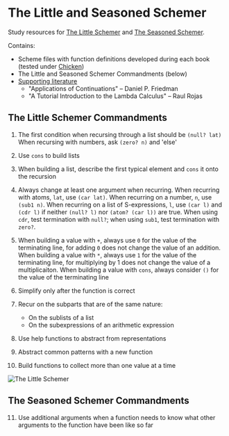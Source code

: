 # The Little and Seasoned Schemer

Study resources for [The Little Schemer](http://mitpress.mit.edu/books/little-schemer) and [The Seasoned Schemer](https://mitpress.mit.edu/books/seasoned-schemer).

Contains:
* Scheme files with function definitions developed during each book (tested under [Chicken](http://www.call-cc.org/))
* The Little and Seasoned Schemer Commandments (below)
* [Supporting literature](/literature/)
  * "Applications of Continuations" – Daniel P. Friedman
  * "A Tutorial Introduction to the Lambda Calculus" – Raul Rojas

## The Little Schemer Commandments

1. The first condition when recursing through a list should be `(null? lat)`
   When recursing with numbers, ask `(zero? n)` and 'else'

2. Use `cons` to build lists

3. When building a list, describe the first typical element and `cons` it onto the recursion

4. Always change at least one argument when recurring.
   When recurring with atoms, `lat`, use `(car lat)`.  When recurring on a
number, `n`, use `(sub1 n)`.  When recurring on a list of S-expressions, `l`,
use `(car l)` and `(cdr l)` if neither `(null? l)` nor `(atom? (car l))`
are true.  When using `cdr`, test termination with `null?`; when using `sub1`, test
termination with `zero?`.
	
5. When building a value with `+`, always use `0` for the value of the terminating
   line, for adding `0` does not change the value of an addition.
   When building a value with `*`, always use `1` for the value of the terminating
   line, for multiplying by 1 does not change the value of a multiplicaiton.
   When building a value with `cons`, always consider `()` for the value of the
   terminating line

6. Simplify only after the function is correct

7. Recur on the subparts that are of the same nature:
   * On the sublists of a list
   * On the subexpressions of an arithmetic expression

8. Use help functions to abstract from representations

9. Abstract common patterns with a new function

10. Build functions to collect more than one value at a time

![The Little Schemer](http://lambda.jstolarek.com/wp-content/uploads/2013/01/The_Little_Schemer.jpg)

## The Seasoned Schemer Commandments

11. Use additional arguments when a function needs to know what other
arguments to the function have been like so far
